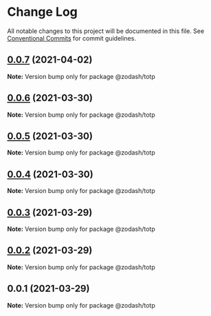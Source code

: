 # Change Log

All notable changes to this project will be documented in this file.
See [Conventional Commits](https://conventionalcommits.org) for commit guidelines.

## [0.0.7](https://github.com/zcorky/zodash/compare/@zodash/totp@0.0.6...@zodash/totp@0.0.7) (2021-04-02)

**Note:** Version bump only for package @zodash/totp





## [0.0.6](https://github.com/zcorky/zodash/compare/@zodash/totp@0.0.5...@zodash/totp@0.0.6) (2021-03-30)

**Note:** Version bump only for package @zodash/totp





## [0.0.5](https://github.com/zcorky/zodash/compare/@zodash/totp@0.0.4...@zodash/totp@0.0.5) (2021-03-30)

**Note:** Version bump only for package @zodash/totp





## [0.0.4](https://github.com/zcorky/zodash/compare/@zodash/totp@0.0.3...@zodash/totp@0.0.4) (2021-03-30)

**Note:** Version bump only for package @zodash/totp





## [0.0.3](https://github.com/zcorky/zodash/compare/@zodash/totp@0.0.2...@zodash/totp@0.0.3) (2021-03-29)

**Note:** Version bump only for package @zodash/totp





## [0.0.2](https://github.com/zcorky/zodash/compare/@zodash/totp@0.0.1...@zodash/totp@0.0.2) (2021-03-29)

**Note:** Version bump only for package @zodash/totp





## 0.0.1 (2021-03-29)

**Note:** Version bump only for package @zodash/totp
